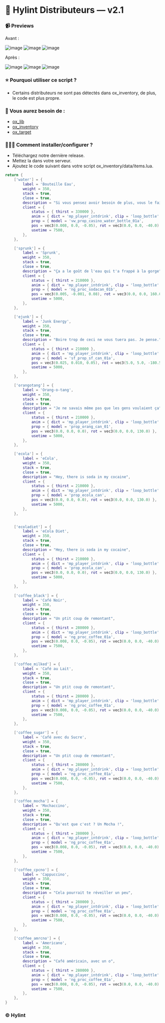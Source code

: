 # 🍵 Hylint Distributeurs — v2.1

### 📹 Previews
Avant :

![image](https://github.com/user-attachments/assets/7e158da2-305c-4009-b761-44bbc3d3ad8b)
![image](https://github.com/user-attachments/assets/f93b76f0-8aad-431e-ba28-61e3604ff649)
![image](https://github.com/user-attachments/assets/ad1cc100-b6d5-42a1-84dd-08f5feb6b08f)

Après :

![image](https://github.com/user-attachments/assets/70aaf28b-a860-41cf-b9ec-eb96c64daf32)
![image](https://github.com/user-attachments/assets/0ec76c8d-ed1a-4d32-972e-91e88e0eb1e9)
![image](https://github.com/user-attachments/assets/0fd7f1c3-22b1-44a9-b15c-a5132a3ba0b5)


### ⭐ Pourquoi utiliser ce script ?
- Certains distributeurs ne sont pas détectés dans ox_inventory, de plus, le code est plus propre.

### 📃 Vous aurez besoin de :
- [ox_lib](https://github.com/overextended/ox_lib/releases/latest)
- [ox_inventory](https://github.com/overextended/ox_inventory/releases/latest)
- [ox_target](https://github.com/overextended/ox_target/releases/latest)

### 👨🏻‍💻 Comment installer/configurer ?
- Téléchargez notre dernière release.
- Mettez la dans votre serveur.
- Ajoutez le code suivant dans votre script ox_inventory/data/items.lua.

```lua
return {
    ['water'] = {
        label = 'Bouteille Eau',
        weight = 350,
        stack = true,
        close = true,
        description = "Si vous pensez avoir besoin de plus, vous le faites",
        client = {
            status = { thirst = 330000 },
            anim = { dict = 'mp_player_intdrink', clip = 'loop_bottle' },
            prop = { model = 'vw_prop_casino_water_bottle_01a', 
            pos = vec3(0.008, 0.0, -0.05), rot = vec3(0.0, 0.0, -40.0) },
            usetime = 7500,
        },
    },

    ['sprunk'] = {
        label = 'Sprunk',
        weight = 350,
        stack = true,
        close = true,
        description = "Ça a le goût de l'eau qui t'a frappé à la gorge",
        client = {
            status = { thirst = 210000 },
            anim = { dict = 'mp_player_intdrink', clip = 'loop_bottle' },
            prop = { model = 'ng_proc_sodacan_01b', 
            pos = vec3(0.005, -0.001, 0.08), rot = vec3(0.0, 0.0, 160.0) },
            usetime = 5000,
        },
    },

    ['ejunk'] = {
        label = 'Junk Energy',
        weight = 350,
        stack = true,
        close = true,
        description = "Boire trop de ceci ne vous tuera pas. Je pense.",
        client = {
            status = { thirst = 210000 },
            anim = { dict = 'mp_player_intdrink', clip = 'loop_bottle' },
            prop = { model = 'sf_prop_sf_can_01a', 
            pos = vec3(0.025, 0.010, 0.05), rot = vec3(5.0, 5.0, -180.5) },
            usetime = 5000,
        },
    },

    ['orangotang'] = {
        label = 'Orang-o-tang',
        weight = 350,
        stack = true,
        close = true,
        description = "Je ne savais même pas que les gens voulaient ça",
        client = {
            status = { thirst = 210000 },
            anim = { dict = 'mp_player_intdrink', clip = 'loop_bottle' },
            prop = { model = 'prop_orang_can_01', 
            pos = vec3(0.0, 0.0, 0.0), rot = vec3(0.0, 0.0, 130.0) },
            usetime = 5000,
        },
    },

    ['ecola'] = {
        label = 'eCola',
        weight = 350,
        stack = true,
        close = true,
        description = "Hey, there is soda in my cocaine",
        client = {
            status = { thirst = 210000 },
            anim = { dict = 'mp_player_intdrink', clip = 'loop_bottle' },
            prop = { model = 'prop_ecola_can', 
            pos = vec3(0.0, 0.0, 0.0), rot = vec3(0.0, 0.0, 130.0) },
            usetime = 5000,
        },
    },


    ['ecoladiet'] = {
        label = 'eCola Diet',
        weight = 350,
        stack = true,
        close = true,
        description = "Hey, there is soda in my cocaine",
        client = {
            status = { thirst = 210000 },
            anim = { dict = 'mp_player_intdrink', clip = 'loop_bottle' },
            prop = { model = 'prop_ecola_can', 
            pos = vec3(0.0, 0.0, 0.0), rot = vec3(0.0, 0.0, 130.0) },
            usetime = 5000,
        },
    },
    
    ['coffee_black'] = {
        label = 'Café Noir',
        weight = 350,
        stack = true,
        close = true,
        description = "Un ptit coup de remontant",
        client = {
            status = { thirst = 280000 },
            anim = { dict = 'mp_player_intdrink', clip = 'loop_bottle' },
            prop = { model = 'ng_proc_coffee_01a', 
            pos = vec3(0.008, 0.0, -0.05), rot = vec3(0.0, 0.0, -40.0) },
            usetime = 7500,
        },
    },

    ['coffee_milked'] = {
        label = 'Café au Lait',
        weight = 350,
        stack = true,
        close = true,
        description = "Un ptit coup de remontant",
        client = {
            status = { thirst = 280000 },
            anim = { dict = 'mp_player_intdrink', clip = 'loop_bottle' },
            prop = { model = 'ng_proc_coffee_01a', 
            pos = vec3(0.008, 0.0, -0.05), rot = vec3(0.0, 0.0, -40.0) },
            usetime = 7500,
        },
    },

    ['coffee_sugar'] = {
        label = 'Café avec du Sucre',
        weight = 350,
        stack = true,
        close = true,
        description = "Un ptit coup de remontant",
        client = {
            status = { thirst = 280000 },
            anim = { dict = 'mp_player_intdrink', clip = 'loop_bottle' },
            prop = { model = 'ng_proc_coffee_01a', 
            pos = vec3(0.008, 0.0, -0.05), rot = vec3(0.0, 0.0, -40.0) },
            usetime = 7500,
        },
    },    

    ['coffee_mocha'] = {
        label = 'Mochaccino',
        weight = 350,
        stack = true,
        close = true,
        description = "Qu'est que c'est ? Un Mocha !",
        client = {
            status = { thirst = 280000 },
            anim = { dict = 'mp_player_intdrink', clip = 'loop_bottle' },
            prop = { model = 'ng_proc_coffee_01a', 
            pos = vec3(0.008, 0.0, -0.05), rot = vec3(0.0, 0.0, -40.0) },
            usetime = 7500,
        },
    },

    ['coffee_cpcno'] = {
        label = 'Cappuccino',
        weight = 350,
        stack = true,
        close = true,
        description = "Cela pourrait te réveiller un peu",
        client = {
            status = { thirst = 280000 },
            anim = { dict = 'mp_player_intdrink', clip = 'loop_bottle' },
            prop = { model = 'ng_proc_coffee_01a', 
            pos = vec3(0.008, 0.0, -0.05), rot = vec3(0.0, 0.0, -40.0) },
            usetime = 7500,
        },
    },

    ['coffee_amrcno'] = {
        label = 'Americano',
        weight = 350,
        stack = true,
        close = true,
        description = "Café américain, avec un o",
        client = {
            status = { thirst = 280000 },
            anim = { dict = 'mp_player_intdrink', clip = 'loop_bottle' },
            prop = { model = 'ng_proc_coffee_01a', 
            pos = vec3(0.008, 0.0, -0.05), rot = vec3(0.0, 0.0, -40.0) },
            usetime = 7500,
        },
    },
}
```


### ©️ Hylint

